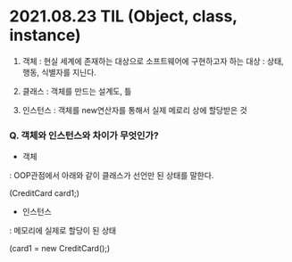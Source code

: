 # 2021.08.23 TIL (Object, class, instance)

1. 객체
: 현실 세계에 존재하는 대상으로 소프트웨어에 구현하고자 하는 대상
: 상태, 행동, 식별자를 지닌다.


2. 클래스
: 객체를 만드는 설계도, 틀


3. 인스턴스
: 객체를 new연산자를 통해서 실제 메로리 상에 할당받은 것


### Q. 객체와 인스턴스와 차이가 무엇인가?

- 객체

: OOP관점에서 아래와 같이 클래스가 선언만 된 상태를 말한다.

(CreditCard card1;)


- 인스턴스

: 메모리에 실제로 할당이 된 상태

(card1 = new CreditCard();)


